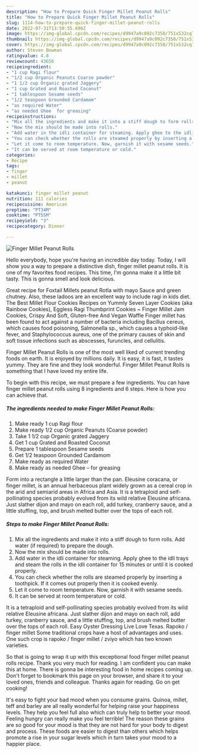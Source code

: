 ```yaml
---
description: "How to Prepare Quick Finger Millet Peanut Rolls"
title: "How to Prepare Quick Finger Millet Peanut Rolls"
slug: 1114-how-to-prepare-quick-finger-millet-peanut-rolls
date: 2022-07-31T13:58:55.696Z
image: https://img-global.cpcdn.com/recipes/d9947a9c092c7350/751x532cq70/finger-millet-peanut-rolls-recipe-main-photo.jpg
thumbnail: https://img-global.cpcdn.com/recipes/d9947a9c092c7350/751x532cq70/finger-millet-peanut-rolls-recipe-main-photo.jpg
cover: https://img-global.cpcdn.com/recipes/d9947a9c092c7350/751x532cq70/finger-millet-peanut-rolls-recipe-main-photo.jpg
author: Steven Bowman
ratingvalue: 4.8
reviewcount: 43656
recipeingredient:
- "1 cup Ragi flour"
- "1/2 cup Organic Peanuts Coarse powder"
- "1 1/2 cup Organic grated Jaggery"
- "1 cup Grated and Roasted Coconut"
- "1 tablespoon Sesame seeds"
- "1/2 teaspoon Grounded Cardamom"
- "as required Water"
- "as needed Ghee  for greasing"
recipeinstructions:
- "Mix all the ingredients and make it into a stiff dough to form rolls. Add water (if required) to prepare the dough."
- "Now the mix should be made into rolls."
- "Add water in the idli container for steaming. Apply ghee to the idli trays and steam the rolls in the idli container for 15 minutes or until it is cooked properly."
- "You can check whether the rolls are steamed properly by inserting a toothpick. If it comes out properly then it is cooked evenly."
- "Let it come to room temperature. Now, garnish it with sesame seeds."
- "It can be served at room temperature or cold."
categories:
- Recipe
tags:
- finger
- millet
- peanut

katakunci: finger millet peanut 
nutrition: 111 calories
recipecuisine: American
preptime: "PT34M"
cooktime: "PT55M"
recipeyield: "3"
recipecategory: Dinner

---
```



![Finger Millet Peanut Rolls](https://img-global.cpcdn.com/recipes/d9947a9c092c7350/751x532cq70/finger-millet-peanut-rolls-recipe-main-photo.jpg)

Hello everybody, hope you're having an incredible day today. Today, I will show you a way to prepare a distinctive dish, finger millet peanut rolls. It is one of my favorites food recipes. This time, I'm gonna make it a little bit tasty. This is gonna smell and look delicious.

Great recipe for Foxtail Millets peanut Rotla with mayo Sauce and green chutney. Also, these ladoos are an excellent way to include ragi in kids diet. The Best Millet Flour Cookies Recipes on Yummly Seven Layer Cookies (aka Rainbow Cookies), Eggless Ragi Thumbprint Cookies ~ Finger Millet Jam Cookies, Crispy And Soft, Gluten-free And Vegan Waffle Finger millet has been found to act against a number of bacteria including Bacillus cereus, which causes food poisoning, Salmonella sp., which causes a typhoid-like fever, and Staphylococcus aureus, one of the primary causes of skin and soft tissue infections such as abscesses, furuncles, and cellulitis.

Finger Millet Peanut Rolls is one of the most well liked of current trending foods on earth. It is enjoyed by millions daily. It is easy, it is fast, it tastes yummy. They are fine and they look wonderful. Finger Millet Peanut Rolls is something that I have loved my entire life.


To begin with this recipe, we must prepare a few ingredients. You can have finger millet peanut rolls using 8 ingredients and 6 steps. Here is how you can achieve that.

<!--inarticleads1-->

##### The ingredients needed to make Finger Millet Peanut Rolls:

1. Make ready 1 cup Ragi flour
1. Make ready 1/2 cup Organic Peanuts (Coarse powder)
1. Take 1 1/2 cup Organic grated Jaggery
1. Get 1 cup Grated and Roasted Coconut
1. Prepare 1 tablespoon Sesame seeds
1. Get 1/2 teaspoon Grounded Cardamom
1. Make ready as required Water
1. Make ready as needed Ghee – for greasing


Form into a rectangle a little larger than the pan. Eleusine coracana, or finger millet, is an annual herbaceous plant widely grown as a cereal crop in the arid and semiarid areas in Africa and Asia. It is a tetraploid and self-pollinating species probably evolved from its wild relative Eleusine africana. Just slather dijon and mayo on each roll, add turkey, cranberry sauce, and a little stuffing, top, and brush melted butter over the tops of each roll. 

<!--inarticleads2-->

##### Steps to make Finger Millet Peanut Rolls:

1. Mix all the ingredients and make it into a stiff dough to form rolls. Add water (if required) to prepare the dough.
1. Now the mix should be made into rolls.
1. Add water in the idli container for steaming. Apply ghee to the idli trays and steam the rolls in the idli container for 15 minutes or until it is cooked properly.
1. You can check whether the rolls are steamed properly by inserting a toothpick. If it comes out properly then it is cooked evenly.
1. Let it come to room temperature. Now, garnish it with sesame seeds.
1. It can be served at room temperature or cold.


It is a tetraploid and self-pollinating species probably evolved from its wild relative Eleusine africana. Just slather dijon and mayo on each roll, add turkey, cranberry sauce, and a little stuffing, top, and brush melted butter over the tops of each roll. Easy Oyster Dressing Live Love Texas. Rapoko / finger millet Some traditional crops have a host of advantages and uses. One such crop is rapoko / finger millet / zviyo which has two known varieties. 

So that is going to wrap it up with this exceptional food finger millet peanut rolls recipe. Thank you very much for reading. I am confident you can make this at home. There is gonna be interesting food in home recipes coming up. Don't forget to bookmark this page on your browser, and share it to your loved ones, friends and colleague. Thanks again for reading. Go on get cooking!

It's easy to fight your bad mood when you consume grains. Quinoa, millet, teff and barley are all really wonderful for helping raise your happiness levels. They help you feel full also which can truly help to better your mood. Feeling hungry can really make you feel terrible! The reason these grains are so good for your mood is that they are not hard for your body to digest and process. These foods are easier to digest than others which helps promote a rise in your sugar levels which in turn takes your mood to a happier place.
